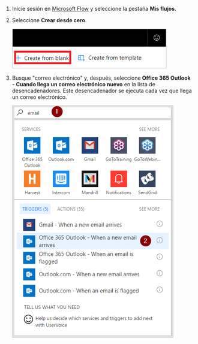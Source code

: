 1. Inicie sesión en [Microsoft Flow](https://flow.microsoft.com) y seleccione la pestaña **Mis flujos**.
2. Seleccione **Crear desde cero**.
   
    ![Flujo en blanco](media/email-triggers/email-triggers-create-blank.png)
3. Busque "correo electrónico" y, después, seleccione **Office 365 Outlook - Cuando llega un correo electrónico nuevo** en la lista de desencadenadores. Este desencadenador se ejecuta cada vez que llega un correo electrónico.
   
    ![Buscar correo electrónico](media/email-triggers/email-triggers-1.png)

